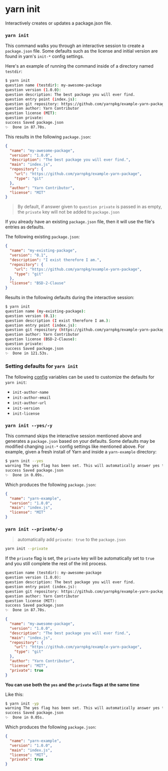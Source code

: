 # yarn init

Interactively creates or updates a package.json file.

### `yarn init`

This command walks you through an interactive session to create a `package.json` file. Some defaults such as the license and initial version are found in yarn's `init-*` config settings.

Here's an example of running the command inside of a directory named `testdir`:

```bash
$ yarn init
question name (testdir): my-awesome-package
question version (1.0.0):
question description: The best package you will ever find.
question entry point (index.js):
question git repository: https://github.com/yarnpkg/example-yarn-package
question author: Yarn Contributor
question license (MIT):
question private:
success Saved package.json
✨  Done in 87.70s.
```

This results in the following `package.json`:

```json
{
  "name": "my-awesome-package",
  "version": "1.0.0",
  "description": "The best package you will ever find.",
  "main": "index.js",
  "repository": {
    "url": "https://github.com/yarnpkg/example-yarn-package",
    "type": "git"
  },
  "author": "Yarn Contributor",
  "license": "MIT"
}
```

> By default, if answer given to `question private` is passed in as empty, the `private` key will not be added to `package.json`

If you already have an existing `package.json` file, then it will use the
file's entries as defaults.

The following existing `package.json`:

```json
{
  "name": "my-existing-package",
  "version": "0.1",
  "description": "I exist therefore I am.",
  "repository": {
    "url": "https://github.com/yarnpkg/example-yarn-package",
    "type": "git"
  },
  "license": "BSD-2-Clause"
}
```

Results in the following defaults during the interactive session:

```bash
$ yarn init
question name (my-existing-package):
question version (0.1):
question description (I exist therefore I am.):
question entry point (index.js):
question git repository (https://github.com/yarnpkg/example-yarn-package):
question author: Yarn Contributor
question license (BSD-2-Clause):
question private:
success Saved package.json
✨  Done in 121.53s.
```

### Setting defaults for `yarn init`

The following [config](./config) variables can be used to
customize the defaults for `yarn init`:

- `init-author-name`
- `init-author-email`
- `init-author-url`
- `init-version`
- `init-license`
  <!--- `init-private` waiting for https://github.com/yarnpkg/yarn/pull/4377 -->

### `yarn init --yes/-y`

This command skips the interactive session mentioned above and generates a `package.json` based on your defaults. Some defaults may be modified changing `init-*` config settings like mentioned above. For example, given a fresh install of Yarn and inside a `yarn-example` directory:

```bash
$ yarn init --yes
warning The yes flag has been set. This will automatically answer yes to all questions which may have security implications.
success Saved package.json
✨  Done in 0.09s.
```

Which produces the following `package.json`:

```json
{
  "name": "yarn-example",
  "version": "1.0.0",
  "main": "index.js",
  "license": "MIT"
}
```

### `yarn init --private/-p`

> automatically add `private: true` to the `package.json`

```bash
yarn init --private
```

If the `private` flag is set, the `private` key will be automatically set to `true` and you still complete the rest of the init process.

```txt
question name (testdir): my-awesome-package
question version (1.0.0):
question description: The best package you will ever find.
question entry point (index.js):
question git repository: https://github.com/yarnpkg/example-yarn-package
question author: Yarn Contributor
question license (MIT):
success Saved package.json
✨  Done in 87.70s.
```

```json
{
  "name": "my-awesome-package",
  "version": "1.0.0",
  "description": "The best package you will ever find.",
  "main": "index.js",
  "repository": {
    "url": "https://github.com/yarnpkg/example-yarn-package",
    "type": "git"
  },
  "author": "Yarn Contributor",
  "license": "MIT",
  "private": true
}
```

**You can use both the `yes` and the `private` flags at the same time**

Like this:

```bash
$ yarn init -yp
warning The yes flag has been set. This will automatically answer yes to all questions which may have security implications.
success Saved package.json
✨  Done in 0.05s.
```

Which produces the following `package.json`:

```json
{
  "name": "yarn-example",
  "version": "1.0.0",
  "main": "index.js",
  "license": "MIT",
  "private": true
}
```
